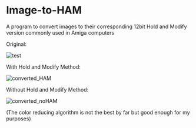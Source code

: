 # Image-to-HAM
A program to convert images to their corresponding 12bit Hold and Modify version commonly used in Amiga computers

Original:

![test](https://github.com/user-attachments/assets/fb7a466a-07ec-451f-bd23-1619645ce0e9)

With Hold and Modify Method:

![converted_HAM](https://github.com/user-attachments/assets/6bd76c93-51e6-4e30-89b6-9fd7ae61c475)

Without Hold and Modify Method:

![converted_noHAM](https://github.com/user-attachments/assets/9592d745-9987-4573-8d77-a20fce47d791)

(The color reducing algorithm is not the best by far but good enough for my purposes)
